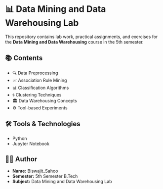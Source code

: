 # 📊 Data Mining and Data Warehousing Lab

This repository contains lab work, practical assignments, and exercises for the **Data Mining and Data Warehousing** course in the 5th semester.

## 📚 Contents

- 🔍 Data Preprocessing
- 📈 Association Rule Mining
- 📊 Classification Algorithms
- 🌀 Clustering Techniques
- 🏛️ Data Warehousing Concepts
- ⚙️ Tool-based Experiments 

## 🛠️ Tools & Technologies

- Python
- Jupyter Notebook 

## 🧑‍💻 Author

- **Name:** Biswajit_Sahoo
- **Semester:** 5th Semester B.Tech
- **Subject:** Data Mining and Data Warehousing Lab